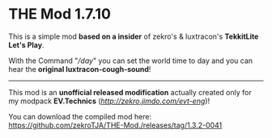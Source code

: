 # THE Mod 1.7.10

This is a simple mod **based on a insider** of zekro's & luxtracon's **TekkitLite Let's Play**.

With the Command "*/day*" you can set the world time to day and you can hear the **original luxtracon-cough-sound**!

___
This mod is an **unofficial released modification** actually created only for my modpack **EV.Technics** (*http://zekro.jimdo.com/evt-eng*)!

You can download the compiled mod here: https://github.com/zekroTJA/THE-Mod./releases/tag/1.3.2-0041
